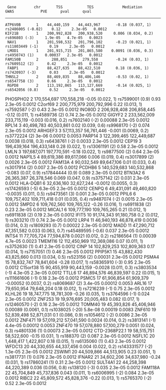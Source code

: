 

     Gene        chr       TSS           TES             Mediation                GWAS            PVE      pval      qval  
--------------- ----- ------------- ------------- ------------------------ ------------------- --------- --------- --------
    ATP6V0B       1    44,440,159    44,443,967       -0.18 (0.037, 1)      rs2486005 (-0.02)    0.12     2.3e-05   0.0012 
    KIF21B        1    200,992,828   200,938,520     0.006 (0.034, 0.2)       rs696803 (-3)     1.9e-05   4.7e-05   0.0023 
     NAV1         1    201,598,532   201,796,102      -0.23 (0.021, 1)       rs11803449 (-1)     0.19     2.3e-05   0.0012 
     LMOD1        1    201,915,715   201,865,580    0.0091 (0.036, 0.3)       rs4950743 (1)     0.00037   2.3e-05   0.0012 
    FAM150B       2      288,851       279,558        -0.24 (0.03, 1)         rs7609512 (2)      0.42     2.3e-05   0.0012 
     FABP1        2    88,427,635    88,422,510       0.18 (0.036, 1)        rs7420937 (-3)      0.03     2.3e-05   0.0012 
    THNSL2        2    88,469,835    88,486,146       -0.53 (0.02, 1)         rs6547758 (3)      0.66     2.3e-05   0.0012 
     RGPD8        2    113,192,065   113,127,669      -0.14 (0.025, 1)       rs6542056 (0.8)     0.52     2.3e-05   0.0012 
   PHOSPHO2       2    170,554,697   170,558,218      -0.05 (0.022, 1)       rs7599001 (0.9)     0.93     2.3e-05   0.0012 
    C2orf69       2    200,775,979   200,792,996      0.22 (0.013, 1)        rs7592587 (-2)      0.43     2.3e-05   0.0012 
    INO80D        2    206,928,408   206,858,445      -0.12 (0.011, 1)        rs4589736 (2)      0.74     2.3e-05   0.0012 
    GIGYF2        2    233,562,009   233,715,119    -0.003 (0.016, 0.2)      rs7602140 (-2)     0.00088   2.3e-05   0.0012 
     RPL14        3    40,498,783    40,503,861      0.02 (0.039, 0.6)       rs9968170 (-2)      0.074    2.3e-05   0.0012 
    ARHGEF3       3    57,113,357    56,761,446     -0.001 (0.0069, 0.2)      rs3772224 (2)      3e-06    0.00012   0.0053 
    PARP14        3    122,399,465   122,449,687    0.0038 (0.018, 0.3)      rs6438761 (-2)     0.0033    2.3e-05   0.0012 
     CEP19        3    196,439,164   196,433,148      0.28 (0.022, 1)        rs13061191 (2)      0.58     2.3e-05   0.0012 
     LMLN         3    197,687,071   197,770,591      -0.18 (0.022, 1)        rs9877500 (2)      0.64     2.3e-05   0.0012 
    NAP1L5        4    89,619,386    89,617,066      0.006 (0.019, 0.4)       rs3017899 (2)     0.0026    2.3e-05   0.0012 
    FAM13A        4    90,032,549    89,647,106      0.01 (0.033, 0.4)        rs3017914 (2)      0.007    2.3e-05   0.0012 
    PCDHB6        5    140,529,683   140,532,868     -0.083 (0.07, 0.9)     rs17844444 (0.9)     0.089    2.3e-05   0.0012 
    BTN3A2        6    26,365,387    26,378,546      0.069 (0.047, 0.9)       rs3757142 (2)      0.031    2.3e-05   0.0012 
   HLA-DQB1       6    32,636,160    32,627,244    -0.0012 (0.0055, 0.3)     rs17426593 (-5)    6.3e-05   2.3e-05   0.0012 
     CENPQ        6    49,431,091    49,460,820     -0.0035 (0.011, 0.5)      rs9473561 (3)      0.001    2.3e-05   0.0012 
     PPIL6        6    109,757,402   109,711,418     0.01 (0.035, 0.4)       rs9487074 (-2)     0.0015    2.3e-05   0.0012 
     SMPD2        6    109,762,560   109,765,122      -0.26 (0.016, 1)        rs6911838 (2)      0.23     2.3e-05   0.0012 
    MICAL1        6    109,777,190   109,765,265      0.21 (0.012, 1)         rs6911838 (2)      0.19     2.3e-05   0.0012 
     IFIT5       10    91,174,343    91,180,758        0.2 (0.012, 1)         rs303210 (1)       0.74     2.3e-05   0.0012 
     LRP4        11    46,940,193    46,878,419     0.0036 (0.014, 0.3)      rs1809293 (0.7)    0.00022   2.3e-05   0.0012 
     MADD        11    47,290,712    47,351,582      0.033 (0.063, 0.7)     rs45489595 (-0.6)    0.037    2.3e-05   0.0012 
     INTS4       11    77,705,724    77,594,878     0.0021 (0.012, 0.2)       rs2186564 (1)     0.00039   4.7e-05   0.0023 
    TMEM116      12    112,450,969   112,369,086      0.07 (0.011, 1)         rs3752630 (1)      0.41     2.3e-05   0.0012 
     CINP        14    102,829,253   102,809,363      0.17 (0.014, 1)         rs7157051 (1)      0.46     2.3e-05   0.0012 
    PPIP5K1      15    43,882,430    43,825,660      0.013 (0.034, 0.5)       rs523156 (2)      0.00031   2.3e-05   0.0012 
     PSMA4       15    78,832,747    78,841,604       -0.28 (0.017, 1)       rs58365910 (-3)     0.95     2.3e-05   0.0012 
   C15orf38      15    90,455,919    90,443,159     -0.0028 (0.011, 0.3)     rs3803534 (-1)     4.3e-05   2.3e-05   0.0012 
     TTLL6       17    46,894,576    46,839,597       0.22 (0.015, 1)       rs111661606 (-1)     0.18     2.3e-05   0.0012 
     PSMC5       17    61,906,854    61,909,379    -0.00052 (0.0037, 0.2)     rs8069687 (2)     3.4e-05   0.00012   0.0053 
     ARL16       17    79,650,954    79,648,204       0.18 (0.012, 1)        rs7216239 (-1)      0.75     2.3e-05   0.0012 
    KLHL26       19    18,747,775    18,781,309       -0.26 (0.035, 1)       rs3764596 (-1)      0.024    2.3e-05   0.0012 
    ZNF253       19    19,976,695    20,005,483       0.082 (0.017, 1)       rs12460570 (-2)     0.16     2.3e-05   0.0012 
    TOMM40       19    45,393,826    45,406,946    0.00089 (0.0061, 0.1)     rs1038025 (-20)    5.8e-08   0.00019   0.0083 
    ZNF610       19    52,839,498    52,871,031       0.1 (0.086, 0.9)       rs1054612 (-2)     0.0086    2.3e-05   0.0012 
    ZNF471       19    57,019,212    57,041,590     0.0024 (0.014, 0.2)      rs3813141 (-1)     4.4e-05   0.00012   0.0053 
    ZNF470       19    57,078,880    57,100,279     0.0051 (0.024, 0.3)       rs4801336 (1)     0.00073   2.3e-05   0.0012 
 CTD-2368P22.1   19    58,515,751    58,522,600       -0.15 (0.031, 1)        rs188370 (2)       0.087    2.3e-05   0.0012 
    NSFL1C       20     1,448,417     1,422,807       0.18 (0.015, 1)         rs6135060 (1)      0.43     2.3e-05   0.0012 
    WFDC13       20    44,330,655    44,337,456      0.004 (0.022, 0.2)     rs143331577 (-2)    1.3e-05   2.3e-05   0.0012 
    ZSWIM1       20    44,509,866    44,513,905       0.23 (0.051, 1)         rs3817731 (1)      0.076    2.3e-05   0.0012 
    IFNAR2       21    34,602,206    34,637,980       -0.24 (0.031, 1)       rs17860241 (1)      0.31     2.3e-05   0.0012 
    SULT4A1      22    44,258,398    44,220,389      0.036 (0.056, 0.8)       rs138120 (-3)      0.035    2.3e-05   0.0012 
    FAM118A      22    45,704,849    45,737,836       0.043 (0.011, 1)       rs6006995 (-2)      0.084    2.3e-05   0.0012 
     RIBC2       22    45,809,572    45,828,376       -0.22 (0.013, 1)       rs5765370 (-2)      0.52     2.3e-05   0.0012 

